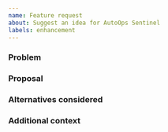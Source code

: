 ```yaml
---
name: Feature request
about: Suggest an idea for AutoOps Sentinel
labels: enhancement
---
```


### Problem

### Proposal

### Alternatives considered

### Additional context


